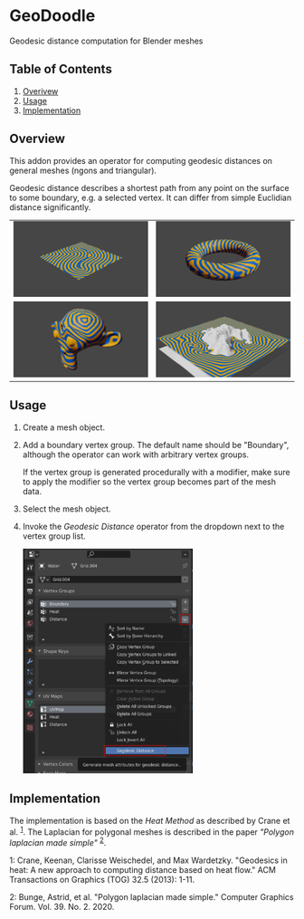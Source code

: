 # GeoDoodle

Geodesic distance computation for Blender meshes

## Table of Contents
1. [Overivew](#overview)
2. [Usage](#usage)
3. [Implementation](#implementation)

## Overview

This addon provides an operator for computing geodesic distances on general meshes (ngons and triangular).

Geodesic distance describes a shortest path from any point on the surface to some boundary, e.g. a selected vertex. It can differ from simple Euclidian distance significantly.

|||
|---|---|
| ![](images/Plane.png) | ![](images/Torus.png) |
| ![](images/Monkey.png) | ![](images/Island.png) |

## Usage

1. Create a mesh object.
2. Add a boundary vertex group. The default name should be "Boundary", although the operator can work with arbitrary vertex groups.

   If the vertex group is generated procedurally with a modifier, make sure to apply the modifier so the vertex group becomes part of the mesh data.

3. Select the mesh object.
4. Invoke the _Geodesic Distance_ operator from the dropdown next to the vertex group list.

   <img src="images/OperatorMenu.png" width="300">

## Implementation

The implementation is based on the _Heat Method_ as described by Crane et al. <sup>[1](#CWW13)</sup>. The Laplacian for polygonal meshes is described in the paper _"Polygon laplacian made simple"_ <sup>[2](#BHKB20)</sup>.

<a id="CWW13">1</a>: Crane, Keenan, Clarisse Weischedel, and Max Wardetzky. "Geodesics in heat: A new approach to computing distance based on heat flow." ACM Transactions on Graphics (TOG) 32.5 (2013): 1-11.

<a id="BHKB20">2</a>: Bunge, Astrid, et al. "Polygon laplacian made simple." Computer Graphics Forum. Vol. 39. No. 2. 2020.